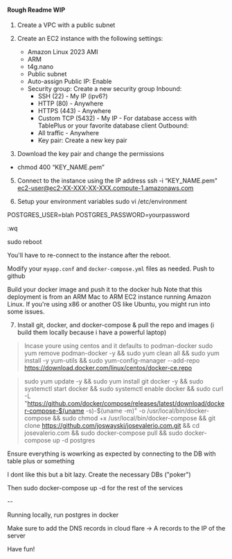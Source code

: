 #### Rough Readme WIP

1. Create a VPC with a public subnet

2. Create an EC2 instance with the following settings:

   - Amazon Linux 2023 AMI
   - ARM
   - t4g.nano
   - Public subnet
   - Auto-assign Public IP: Enable
   - Security group: Create a new security group
     Inbound:
     - SSH (22) - My IP (ipv6?)
     - HTTP (80) - Anywhere
     - HTTPS (443) - Anywhere
     - Custom TCP (5432) - My IP - For database access with TablePlus or your favorite database client
       Outbound:
     - All traffic - Anywhere
     - Key pair: Create a new key pair

3. Download the key pair and change the permissions

- chmod 400 “KEY_NAME.pem”

5. Connect to the instance using the IP address
   ssh -i “KEY_NAME.pem" ec2-user@ec2-XX-XXX-XX-XXX.compute-1.amazonaws.com

6. Setup your environment variables
   sudo vi /etc/environment

POSTGRES_USER=blah
POSTGRES_PASSWORD=yourpassword

:wq

sudo reboot

You'll have to re-connect to the instance after the reboot.

Modify your `myapp.conf` and `docker-compose.yml` files as needed. Push to github

Build your docker image and push it to the docker hub
Note that this deployment is from an ARM Mac to ARM EC2 instance running Amazon Linux. If you're using x86 or another OS like Ubuntu, you might run into some issues.

7. Install git, docker, and docker-compose & pull the repo and images
   (i build them locally because i have a powerful laptop)

> Incase youre using centos and it defaults to podman-docker
> sudo yum remove podman-docker -y && sudo yum clean all && sudo yum install -y yum-utils && sudo yum-config-manager --add-repo https://download.docker.com/linux/centos/docker-ce.repo

> sudo yum update -y && sudo yum install git docker -y && sudo systemctl start docker && sudo systemctl enable docker && sudo curl -L "https://github.com/docker/compose/releases/latest/download/docker-compose-$(uname -s)-$(uname -m)" -o /usr/local/bin/docker-compose && sudo chmod +x /usr/local/bin/docker-compose && git clone https://github.com/joswayski/josevalerio.com.git && cd josevalerio.com && sudo docker-compose pull && sudo docker-compose up -d postgres

Ensure everything is wowrking as expected by connecting to the DB with table plus or something

I dont like this but a bit lazy. Create the necessary DBs ("poker")

Then
sudo docker-compose up -d
for the rest of the services

--

Running locally, run postgres in docker

Make sure to add the DNS records in cloud flare -> A records to the IP of the server

Have fun!

```

```
